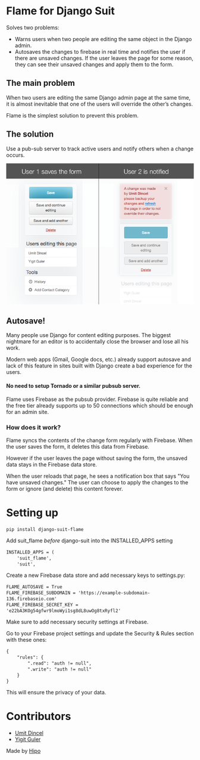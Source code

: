 # Flame for Django Suit

Solves two problems:

 - Warns users when two people are editing the same object in the Django admin. 
 - Autosaves the changes to firebase in real time and notifies the user if there are unsaved changes. If the user leaves the page for some reason, they can see their unsaved changes and apply them to the form.
 
## The main problem

When two users are editing the same Django admin page at the same time, it is almost inevitable that one of the users will override the other’s changes. 

Flame is the simplest solution to prevent this problem. 

## The solution

Use a pub-sub server to track active users and notify others when a change occurs.

![save-notification](/docs/images/save-notification.png)

## Autosave!

Many people use Django for content editing purposes. The biggest nightmare for an editor is to accidentally 
close the browser and lose all his work. 

Modern web apps (Gmail, Google docs, etc.) already support autosave and lack of this feature in sites built with Django create a bad experience for the users.

#### No need to setup Tornado or a similar pubsub server.

Flame uses Firebase as the pubsub provider. Firebase is quite reliable and the free tier already supports up to 50 connections which should be enough for an admin site. 

### How does it work?

Flame syncs the contents of the change form regularly with Firebase. When the user saves the form, it deletes this data from Firebase.

However if the user leaves the page without saving the form, the unsaved data stays in the Firebase data store. 

When the user reloads that page, he sees a notification box that says "You have unsaved changes." The user can choose to apply the changes to the form or ignore (and delete) this content forever.


# Setting up

```
pip install django-suit-flame
```

Add suit_flame *before* django-suit into the INSTALLED_APPS setting

```
INSTALLED_APPS = (
    'suit_flame',
    'suit',
```

Create a new Firebase data store and add necessary keys to settings.py:

```
FLAME_AUTOSAVE = True
FLAME_FIREBASE_SUBDOMAIN = 'https://example-subdomain-136.firebaseio.com'
FLAME_FIREBASE_SECRET_KEY = 'e22bA3KOg54gfwr9lmoWyi1sg8dL8uwOg8txRyfl2'
```

Make sure to add necessary security settings at Firebase.

Go to your Firebase project settings and update the Security & Rules section with these ones:

```
{
    "rules": {
        ".read": "auth != null",
        ".write": "auth != null"
    }
}
```

This will ensure the privacy of your data.


# Contributors

 -  [Umit Dincel](https://github.com/umitdincel)
 -  [Yigit Guler](https://github.com/yigitguler)

Made by [Hipo](http://hipolabs.com)
